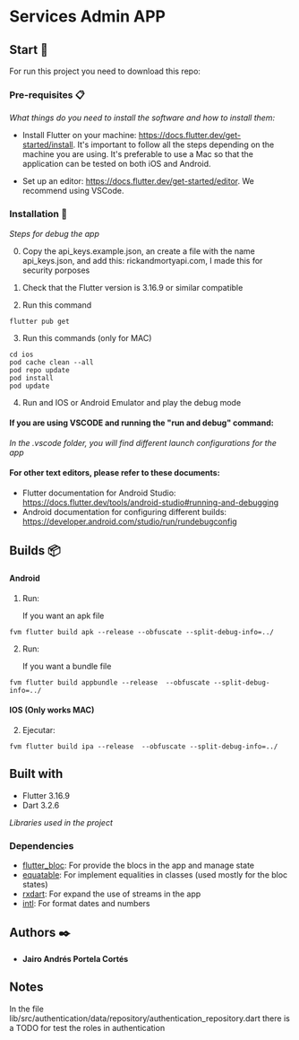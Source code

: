 # Services Admin APP

## Start 🚀

For run this project you need to download this repo:

### Pre-requisites 📋

_What things do you need to install the software and how to install them:_

- Install Flutter on your machine: https://docs.flutter.dev/get-started/install. It's important to follow all the steps depending on the machine you are using. It's preferable to use a Mac so that the application can be tested on both iOS and Android.

- Set up an editor: https://docs.flutter.dev/get-started/editor. We recommend using VSCode.

### Installation 🔧

_Steps for debug the app_

0. Copy the api_keys.example.json, an create a file with the name api_keys.json, and add this: rickandmortyapi.com, I made this for security porposes

1. Check that the Flutter version is 3.16.9 or similar compatible

2. Run this command

```
flutter pub get
```

3. Run this commands (only for MAC)

```
cd ios
pod cache clean --all
pod repo update
pod install
pod update
```

4. Run and IOS or Android Emulator and play the debug mode

#### If you are using VSCODE and running the "run and debug" command:

_In the .vscode folder, you will find different launch configurations for the app_

#### For other text editors, please refer to these documents:

- Flutter documentation for Android Studio: https://docs.flutter.dev/tools/android-studio#running-and-debugging
- Android documentation for configuring different builds: https://developer.android.com/studio/run/rundebugconfig

## Builds 📦

#### Android

1. Run:

   If you want an apk file

```
fvm flutter build apk --release --obfuscate --split-debug-info=../
```

2. Run:

   If you want a bundle file

```
fvm flutter build appbundle --release  --obfuscate --split-debug-info=../
```

#### IOS (Only works MAC)

2. Ejecutar:

```
fvm flutter build ipa --release  --obfuscate --split-debug-info=../
```

## Built with

- Flutter 3.16.9
- Dart 3.2.6

_Libraries used in the project_

### Dependencies

- [flutter_bloc](https://pub.dev/packages/flutter_bloc): For provide the blocs in the app and manage state
- [equatable](https://pub.dev/packages/equatable): For implement equalities in classes (used mostly for the bloc states)
- [rxdart](https://pub.dev/packages/rxdart): For expand the use of streams in the app
- [intl](https://pub.dev/packages/intl): For format dates and numbers

## Authors ✒️

- **Jairo Andrés Portela Cortés**

## Notes  

In the file lib/src/authentication/data/repository/authentication_repository.dart there is a TODO for test the roles in authentication
